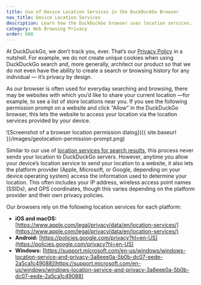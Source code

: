 ```yaml
---
title: Use of Device Location Services in the DuckDuckGo Browser
nav_title: Device Location Services
description: Learn how the DuckDuckGo browser uses location services.
category: Web Browsing Privacy
order: 600
---
```


At DuckDuckGo, we don’t track you, ever. That’s our [Privacy Policy](https://duckduckgo.com/privacy) in a nutshell. For example, we do not create unique cookies when using DuckDuckGo search and, more generally, architect our product so that we do not even have the ability to create a search or browsing history for any individual — it’s privacy by design.

As our browser is often used for everyday searching and browsing, there may be websites with which you’d like to share your current location —for example, to see a list of store locations near you. If you see the following permission prompt on a website and click “Allow” in the DuckDuckGo browser, this lets the website to access your location via the location services provided by your device.

![Screenshot of a browser location permission dialog]({{ site.baseurl }}/images/geolocation-permission-prompt.png)

Similar to our use of <a href="{{ site.baseurl }}/privacy/anonymous-localized-results/">location services for search results</a>, this process never sends your location to DuckDuckGo servers. However, anytime you allow your device’s location service to send your location to a website, it also lets the platform provider (Apple, Microsoft, or Google, depending on your device operating system) access the information used to determine your location. This often includes your IP address, wireless access point names (SSIDs), and GPS coordinates, though this varies depending on the platform provider and their own privacy policies.

Our browsers rely on the following location services for each platform:

-   **iOS and macOS:** [https://www.apple.com/legal/privacy/data/en/location-services/](https://www.apple.com/legal/privacy/data/en/location-services/)
-   **Android:** [https://policies.google.com/privacy?hl=en-US](https://policies.google.com/privacy?hl=en-US)
-   **Windows:** [https://support.microsoft.com/en-us/windows/windows-location-service-and-privacy-3a8eee0a-5b0b-dc07-eede-2a5ca1c49088](https://support.microsoft.com/en-us/windows/windows-location-service-and-privacy-3a8eee0a-5b0b-dc07-eede-2a5ca1c49088)
